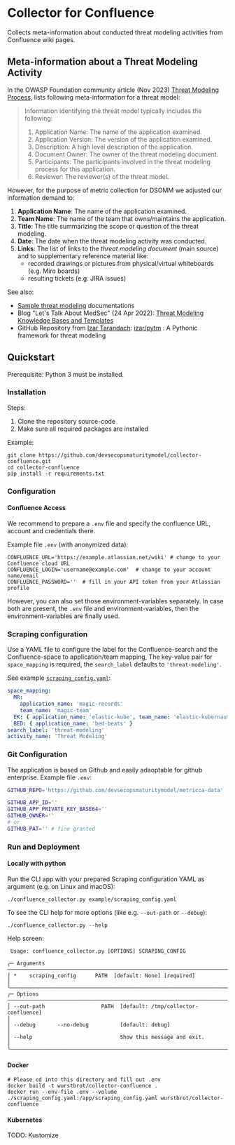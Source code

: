 # Collector for Confluence
Collects meta-information about conducted threat modeling activities from Confluence wiki pages.

## Meta-information about a Threat Modeling Activity

In the OWASP Foundation community article (Nov 2023) [Threat Modeling Process](https://owasp.org/www-community/Threat_Modeling_Process#threat-model-information),
lists following meta-information for a threat model:

> Information identifying the threat model typically includes the following:
>
> 1. Application Name: The name of the application examined.
> 2. Application Version: The version of the application examined.
> 3. Description: A high level description of the application.
> 4. Document Owner: The owner of the threat modeling document.
> 5. Participants: The participants involved in the threat modeling process for this application.
> 6. Reviewer: The reviewer(s) of the threat model.

However, for the purpose of metric collection for DSOMM we adjusted our information demand to:

1. **Application Name**: The name of the application examined.
2. **Team Name**: The name of the team that owns/maintains the application.
3. **Title**: The title summarizing the scope or question of the threat modeling.
4. **Date**: The date when the threat modeling activity was conducted.
5. **Links**: The list of links to the _threat modeling document_ (main source)
   and to supplementary reference material like:
    - recorded drawings or pictures from physical/virtual whiteboards (e.g. Miro boards)
    - resulting tickets (e.g. JIRA issues)

See also:

* [Sample threat modeling](https://pagel-team-xbbaqjrbqjmj.atlassian.net) documentations
* Blog "Let's Talk About MedSec" (24 Apr 2022): [Threat Modeling Knowledge Bases and Templates](https://tmart234.github.io/threat-model-template/)
* GitHub Repository from [Izar Tarandach](https://owasp.org/www-board-candidates/2023/izar_tarandach): [izar/pytm](https://github.com/izar/pytm) :
  A Pythonic framework for threat modeling

## Quickstart
Prerequisite: Python 3 must be installed.

### Installation
Steps:

1. Clone the repository source-code
2. Make sure all required packages are installed

Example:
```shell
git clone https://github.com/devsecopsmaturitymodel/collector-confluence.git
cd collector-confluence
pip install -r requirements.txt
```

### Configuration

#### Confluence Access
We recommend to prepare a `.env` file and specify the confluence URL, account and credentials there.

Example file `.env` (with anonymized data):
```
CONFLUENCE_URL='https://example.atlassian.net/wiki' # change to your Confluence cloud URL
CONFLUENCE_LOGIN='username@example.com'  # change to your account name/email 
CONFLUENCE_PASSWORD=''  # fill in your API token from your Atlassian profile
```
However, you can also set those environment-variables separately.
In case both are present, the `.env` file and environment-variables, then the environment-variables are finally used.

### Scraping configuration
Use a YAML file to configure the label for the Confluence-search and the Confluence-space to application/team mapping,
The key-value pair for `space_mapping` is required, the `search_label` defaults to `'threat-modeling'`.

See example [`scraping_config.yaml`](scraping_config.yaml):
```yaml
space_mapping:
  MR:
    application_name: 'magic-records'
    team_name: 'magic-team'
  EK: { application_name: 'elastic-kube', team_name: 'elastic-kubernauts' }
  BED: { application_name: 'bed-beats' }
search_label: 'threat-modeling'
activity_name: 'Threat Modeling'
```

### Git Configuration
The application is based on Github and easily adaoptable for github enterprise.
Example file `.env`:
```bash
GITHUB_REPO='https://github.com/devsecopsmaturitymodel/metricca-data'

GITHUB_APP_ID=''
GITHUB_APP_PRIVATE_KEY_BASE64=''
GITHUB_OWNER=''
# or
GITHUB_PAT='' # fine granted
```
### Run and Deployment
#### Locally with python
Run the CLI app with your prepared Scraping configuration YAML as argument (e.g. on Linux and macOS):
```shell
./confluence_collector.py example/scraping_config.yaml
```
To see the CLI help for more options (like e.g. `--out-path` or `--debug`):
```shell
./confluence_collector.py --help
```
Help screen:
```text
 Usage: confluence_collector.py [OPTIONS] SCRAPING_CONFIG                                                                                                                                                                       
                                                                                                                                                                                                                                
╭─ Arguments ───────────────────────────────────────────────────────────────────────────────────────────────────────╮
│ *    scraping_config      PATH  [default: None] [required]                                                        │
╰───────────────────────────────────────────────────────────────────────────────────────────────────────────────────╯
╭─ Options ─────────────────────────────────────────────────────────────────────────────────────────────────────────╮
│ --out-path                  PATH  [default: /tmp/collector-confluence]                                                                  │
│ --debug       --no-debug          [default: debug]                                                                │
│ --help                            Show this message and exit.                                                     │
╰───────────────────────────────────────────────────────────────────────────────────────────────────────────────────╯
```

#### Docker
```
# Please cd into this directory and fill out .env
docker build -t wurstbrot/collector-confluence .
docker run --env-file .env --volume ./scraping_config.yaml:/app/scraping_config.yaml wurstbrot/collector-confluence
```
#### Kubernetes
TODO: Kustomize
